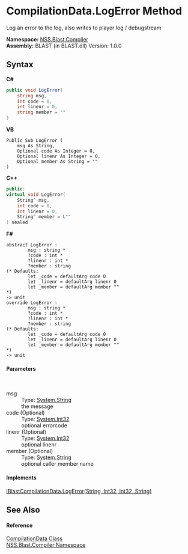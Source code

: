 # CompilationData.LogError Method 
 

Log an error to the log, also writes to player log / debugstream

**Namespace:**&nbsp;<a href="26a25caa-f50b-92ad-f15c-dbb9db1493ae.md">NSS.Blast.Compiler</a><br />**Assembly:**&nbsp;BLAST (in BLAST.dll) Version: 1.0.0

## Syntax

**C#**<br />
``` C#
public void LogError(
	string msg,
	int code = 0,
	int linenr = 0,
	string member = ""
)
```

**VB**<br />
``` VB
Public Sub LogError ( 
	msg As String,
	Optional code As Integer = 0,
	Optional linenr As Integer = 0,
	Optional member As String = ""
)
```

**C++**<br />
``` C++
public:
virtual void LogError(
	String^ msg, 
	int code = 0, 
	int linenr = 0, 
	String^ member = L""
) sealed
```

**F#**<br />
``` F#
abstract LogError : 
        msg : string * 
        ?code : int * 
        ?linenr : int * 
        ?member : string 
(* Defaults:
        let _code = defaultArg code 0
        let _linenr = defaultArg linenr 0
        let _member = defaultArg member ""
*)
-> unit 
override LogError : 
        msg : string * 
        ?code : int * 
        ?linenr : int * 
        ?member : string 
(* Defaults:
        let _code = defaultArg code 0
        let _linenr = defaultArg linenr 0
        let _member = defaultArg member ""
*)
-> unit 
```


#### Parameters
&nbsp;<dl><dt>msg</dt><dd>Type: <a href="https://docs.microsoft.com/dotnet/api/system.string" target="_blank" rel="noopener noreferrer">System.String</a><br />the message</dd><dt>code (Optional)</dt><dd>Type: <a href="https://docs.microsoft.com/dotnet/api/system.int32" target="_blank" rel="noopener noreferrer">System.Int32</a><br />optional errorcode</dd><dt>linenr (Optional)</dt><dd>Type: <a href="https://docs.microsoft.com/dotnet/api/system.int32" target="_blank" rel="noopener noreferrer">System.Int32</a><br />optional linenr</dd><dt>member (Optional)</dt><dd>Type: <a href="https://docs.microsoft.com/dotnet/api/system.string" target="_blank" rel="noopener noreferrer">System.String</a><br />optional caller member name</dd></dl>

#### Implements
<a href="838a53c7-8f40-f732-e76e-7507c92fcd92.md">IBlastCompilationData.LogError(String, Int32, Int32, String)</a><br />

## See Also


#### Reference
<a href="52667f7e-8dc6-6543-e265-fdc90d6834fa.md">CompilationData Class</a><br /><a href="26a25caa-f50b-92ad-f15c-dbb9db1493ae.md">NSS.Blast.Compiler Namespace</a><br />